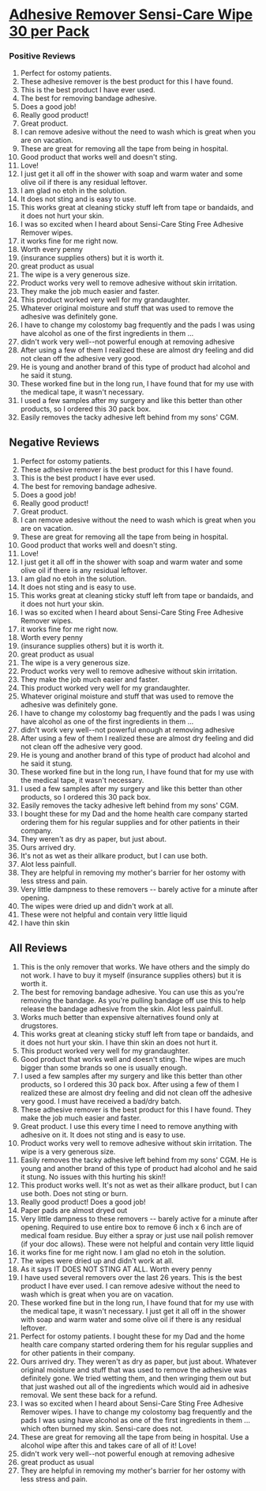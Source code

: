 # [Adhesive Remover Sensi-Care Wipe 30 per Pack](https://products.checkmycream.com/products/Adhesive-Remover-Sensi-Care-Wipe-30-per-Pack.html)

### Positive Reviews

<ol>
      <li>Perfect for ostomy patients.  </li>
      <li>These adhesive remover is the best product for this I have found.</li>
      <li>This is the best product I have ever used.  </li>
      <li>The best for removing bandage adhesive.</li>
      <li>Does a good job!</li>
      <li>Really good product!</li>
      <li>Great product.  </li>
      <li>I can remove adesive without the need to wash which is great when you are on vacation.</li>
      <li>These are great for removing all the tape from being in hospital.</li>
      <li>Good product that works well and doesn&#x27;t sting.</li>
      <li>Love!</li>
      <li>I just get it all off in the shower with soap and warm water and some olive oil if there is any residual leftover.</li>
      <li>I am glad no etoh in the solution.</li>
      <li>It does not sting and is easy to use.</li>
      <li>This works great at cleaning sticky stuff left from  tape or bandaids, and it does not hurt your skin.</li>
      <li>I was so excited when I heard about Sensi-Care Sting Free Adhesive Remover wipes.  </li>
      <li>it works fine for me right now.</li>
      <li>Worth every penny</li>
      <li>(insurance supplies others) but it is worth it.</li>
      <li>great product as usual</li>
      <li>The wipe is a very generous size.</li>
      <li>Product works very well to remove adhesive without skin irritation.</li>
      <li>They make the job much easier and faster.</li>
      <li>This product worked very well for my grandaughter.</li>
      <li>Whatever original moisture and stuff that was used to remove the adhesive was definitely gone.  </li>
      <li>I have to change my colostomy bag frequently and the pads I was using have alcohol as one of the first ingredients in them ...</li>
      <li>didn&#x27;t work very well--not powerful enough at removing adhesive</li>
      <li>After using a few of them I realized these are almost dry feeling and did not clean off the adhesive very good.  </li>
      <li>He is young and another brand of this type of product had alcohol and he said it stung.  </li>
      <li>These worked fine but in the long run, I have found that for my use with the medical tape, it wasn&#x27;t necessary.</li>
      <li>I used a few samples after my surgery and like this better than other products, so I ordered this 30 pack box.</li>
      <li>Easily removes the tacky adhesive left behind from my sons&#x27; CGM.  </li>
</ol>


<h2>Negative Reviews</h2>
<ol>
<li> Perfect for ostomy patients.  </li>
<li> These adhesive remover is the best product for this I have found.</li>
<li> This is the best product I have ever used.  </li>
<li> The best for removing bandage adhesive.</li>
<li> Does a good job!</li>
<li> Really good product!</li>
<li> Great product.  </li>
<li> I can remove adesive without the need to wash which is great when you are on vacation.</li>
<li> These are great for removing all the tape from being in hospital.</li>
<li> Good product that works well and doesn&#x27;t sting.</li>
<li> Love!</li>
<li> I just get it all off in the shower with soap and warm water and some olive oil if there is any residual leftover.</li>
<li> I am glad no etoh in the solution.</li>
<li> It does not sting and is easy to use.</li>
<li> This works great at cleaning sticky stuff left from  tape or bandaids, and it does not hurt your skin.</li>
<li> I was so excited when I heard about Sensi-Care Sting Free Adhesive Remover wipes.  </li>
<li> it works fine for me right now.</li>
<li> Worth every penny</li>
<li> (insurance supplies others) but it is worth it.</li>
<li> great product as usual</li>
<li> The wipe is a very generous size.</li>
<li> Product works very well to remove adhesive without skin irritation.</li>
<li> They make the job much easier and faster.</li>
<li> This product worked very well for my grandaughter.</li>
<li> Whatever original moisture and stuff that was used to remove the adhesive was definitely gone.  </li>
<li> I have to change my colostomy bag frequently and the pads I was using have alcohol as one of the first ingredients in them ...</li>
<li> didn&#x27;t work very well--not powerful enough at removing adhesive</li>
<li> After using a few of them I realized these are almost dry feeling and did not clean off the adhesive very good.  </li>
<li> He is young and another brand of this type of product had alcohol and he said it stung.  </li>
<li> These worked fine but in the long run, I have found that for my use with the medical tape, it wasn&#x27;t necessary.</li>
<li> I used a few samples after my surgery and like this better than other products, so I ordered this 30 pack box.</li>
<li> Easily removes the tacky adhesive left behind from my sons&#x27; CGM.  </li>
<li> I bought these for my Dad and the home health care company started ordering them for his regular supplies and for other patients in their company.</li>
<li> They weren&#x27;t as dry as paper, but just about.</li>
<li> Ours arrived dry.  </li>
<li> It&#x27;s not as wet as their allkare product, but I can use both.</li>
<li> Alot less painfull.</li>
<li> They are helpful in removing my mother&#x27;s barrier for her ostomy with less stress and pain.</li>
<li> Very little dampness to these removers -- barely active for a minute after opening.  </li>
<li> The wipes were dried up and didn&#x27;t work at all.</li>
<li> These were not helpful and contain very little liquid</li>
<li> I have thin skin</li>
</ol>

<h2>All Reviews</h2>

<ol>
    <li> This is the only remover that works. We have others and the simply do not work. I have to buy it myself (insurance supplies others) but it is worth it.</li>
    <li> The best for removing bandage adhesive. You can use this as you&#x27;re removing the bandage. As you&#x27;re pulling bandage off use this to help release the bandage adhesive from the skin. Alot less painfull.</li>
    <li> Works much better than expensive alternatives found only at drugstores.</li>
    <li> This works great at cleaning sticky stuff left from  tape or bandaids, and it does not hurt your skin. I have thin skin an does not hurt it.</li>
    <li> This product worked very well for my grandaughter.</li>
    <li> Good product that works well and doesn&#x27;t sting. The wipes are much bigger than some brands so one is usually enough.</li>
    <li> I used a few samples after my surgery and like this better than other products, so I ordered this 30 pack box. After using a few of them I realized these are almost dry feeling and did not clean off the adhesive very good.  I must have received a bad/dry batch.</li>
    <li> These adhesive remover is the best product for this I have found. They make the job much easier and faster.</li>
    <li> Great product.  I use this every time I need to remove anything with adhesive on it.  It does not sting and is easy to use.</li>
    <li> Product works very well to remove adhesive without skin irritation. The wipe is a very generous size.</li>
    <li> Easily removes the tacky adhesive left behind from my sons&#x27; CGM.  He is young and another brand of this type of product had alcohol and he said it stung.  No issues with this hurting his skin!!</li>
    <li> This product works well. It&#x27;s not as wet as their allkare product, but I can use both. Does not sting or burn.</li>
    <li> Really good product! Does a good job!</li>
    <li> Paper pads are almost dryed out</li>
    <li> Very little dampness to these removers -- barely active for a minute after opening.  Required to use entire box to remove 6 inch x 6 inch are of medical foam residue.  Buy either a spray or just use nail polish remover (if your doc allows).  These were not helpful and contain very little liquid</li>
    <li> it works fine for me right now. I am glad no etoh in the solution.</li>
    <li> The wipes were dried up and didn&#x27;t work at all.</li>
    <li> As it says IT DOES NOT STING AT ALL.  Worth every penny</li>
    <li> I have used several removers over the last 26 years.  This is the best product I have ever used.  I can remove adesive without the need to wash which is great when you are on vacation.</li>
    <li> These worked fine but in the long run, I have found that for my use with the medical tape, it wasn&#x27;t necessary. I just get it all off in the shower with soap and warm water and some olive oil if there is any residual leftover.</li>
    <li> Perfect for ostomy patients.  I bought these for my Dad and the home health care company started ordering them for his regular supplies and for other patients in their company.</li>
    <li> Ours arrived dry.  They weren&#x27;t as dry as paper, but just about. Whatever original moisture and stuff that was used to remove the adhesive was definitely gone.  We tried wetting them, and then wringing them out but that just washed out all of the ingredients which would aid in adhesive removal.  We sent these back for a refund.</li>
    <li> I was so excited when I heard about Sensi-Care Sting Free Adhesive Remover wipes.  I have to change my colostomy bag frequently and the pads I was using have alcohol as one of the first ingredients in them ... which often burned my skin.  Sensi-care does not.</li>
    <li> These are great for removing all the tape from being in hospital. Use a alcohol wipe after this and takes care of all of it! Love!</li>
    <li> didn&#x27;t work very well--not powerful enough at removing adhesive</li>
    <li> great product as usual</li>
    <li> They are helpful in removing my mother&#x27;s barrier for her ostomy with less stress and pain.</li>
</ol>




